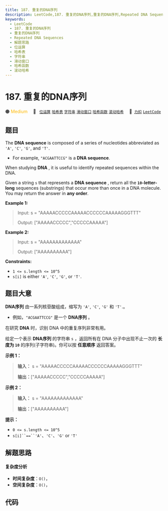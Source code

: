 ```yaml
---
title: 187. 重复的DNA序列
description: LeetCode,187. 重复的DNA序列,重复的DNA序列,Repeated DNA Sequences,解题思路,位运算,哈希表,字符串,滑动窗口,哈希函数,滚动哈希
keywords:
  - LeetCode
  - 187. 重复的DNA序列
  - 重复的DNA序列
  - Repeated DNA Sequences
  - 解题思路
  - 位运算
  - 哈希表
  - 字符串
  - 滑动窗口
  - 哈希函数
  - 滚动哈希
---
```


# 187. 重复的DNA序列

🟠 <font color=#ffb800>Medium</font>&emsp; 🔖&ensp; [`位运算`](/tag/bit-manipulation.md) [`哈希表`](/tag/hash-table.md) [`字符串`](/tag/string.md) [`滑动窗口`](/tag/sliding-window.md) [`哈希函数`](/tag/hash-function.md) [`滚动哈希`](/tag/rolling-hash.md)&emsp; 🔗&ensp;[`力扣`](https://leetcode.cn/problems/repeated-dna-sequences) [`LeetCode`](https://leetcode.com/problems/repeated-dna-sequences)

## 题目

The **DNA sequence** is composed of a series of nucleotides abbreviated as
`'A'`, `'C'`, `'G'`, and `'T'`.

  * For example, `"ACGAATTCCG"` is a **DNA sequence**.

When studying **DNA** , it is useful to identify repeated sequences within the
DNA.

Given a string `s` that represents a **DNA sequence** , return all the
**`10`-letter-long** sequences (substrings) that occur more than once in a DNA
molecule. You may return the answer in **any order**.



**Example 1:**

> Input: s = "AAAAACCCCCAAAAACCCCCCAAAAAGGGTTT"
> 
> Output: ["AAAAACCCCC","CCCCCAAAAA"]

**Example 2:**

> Input: s = "AAAAAAAAAAAAA"
> 
> Output: ["AAAAAAAAAA"]

**Constraints:**

  * `1 <= s.length <= 10^5`
  * `s[i]` is either `'A'`, `'C'`, `'G'`, or `'T'`.


## 题目大意

**DNA序列**  由一系列核苷酸组成，缩写为 `'A'`, `'C'`, `'G'` 和 `'T'`.。

  * 例如，`"ACGAATTCCG"` 是一个 **DNA序列** 。

在研究 **DNA** 时，识别 DNA 中的重复序列非常有用。

给定一个表示 **DNA序列** 的字符串 `s` ，返回所有在 DNA 分子中出现不止一次的 **长度为  `10`** 的序列(子字符串)。你可以按
**任意顺序** 返回答案。



**示例 1：**

> 
> 
> 
> 
> 
> **输入：** s = "AAAAACCCCCAAAAACCCCCCAAAAAGGGTTT"
> 
> **输出：**["AAAAACCCCC","CCCCCAAAAA"]
> 
> 

**示例 2：**

> 
> 
> 
> 
> 
> **输入：** s = "AAAAAAAAAAAAA"
> 
> **输出：**["AAAAAAAAAA"]
> 
> 



**提示：**

  * `0 <= s.length <= 10^5`
  * `s[i]``==``'A'`、`'C'`、`'G'` or `'T'`


## 解题思路

#### 复杂度分析

- **时间复杂度**：`O()`，
- **空间复杂度**：`O()`，

## 代码

```javascript

```
